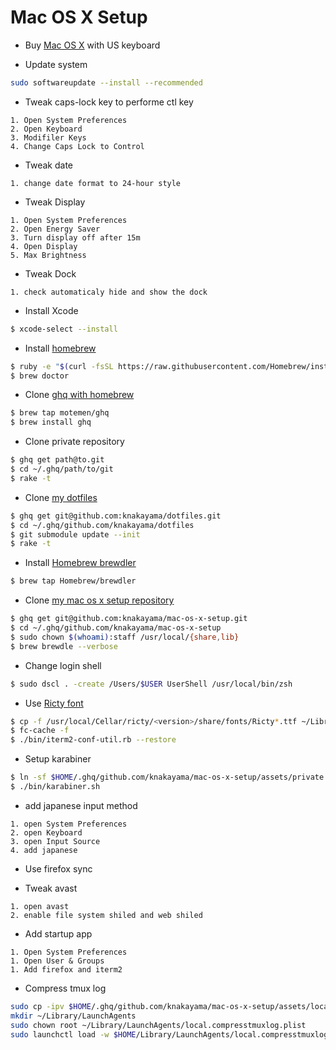Mac OS X Setup
==============

* Buy [Mac OS X](http://www.apple.com/jp/mac/) with US keyboard

* Update system

```bash
sudo softwareupdate --install --recommended
```

* Tweak caps-lock key to performe ctl key

```text
1. Open System Preferences
2. Open Keyboard
3. Modifiler Keys
4. Change Caps Lock to Control
```

* Tweak date

```text
1. change date format to 24-hour style
```

* Tweak Display

```text
1. Open System Preferences
2. Open Energy Saver
3. Turn display off after 15m
4. Open Display
5. Max Brightness
```

* Tweak Dock

```text
1. check automaticaly hide and show the dock
```

* Install Xcode

```bash
$ xcode-select --install
```

* Install [homebrew](http://brew.sh/)

```bash
$ ruby -e "$(curl -fsSL https://raw.githubusercontent.com/Homebrew/install/master/install)"
$ brew doctor
```

* Clone [ghq with homebrew](https://github.com/motemen/homebrew-ghq)

```bash
$ brew tap motemen/ghq
$ brew install ghq
```

* Clone private repository

```bash
$ ghq get path@to.git
$ cd ~/.ghq/path/to/git
$ rake -t
```

* Clone [my dotfiles](https://github.com/knakayama/dotfiles)

```bash
$ ghq get git@github.com:knakayama/dotfiles.git
$ cd ~/.ghq/github.com/knakayama/dotfiles
$ git submodule update --init
$ rake -t
```

* Install [Homebrew brewdler](https://github.com/Homebrew/homebrew-brewdler)

```bash
$ brew tap Homebrew/brewdler
```

* Clone [my mac os x setup repository](https://github.com/knakayama/mac-os-x-setup)

```bash
$ ghq get git@github.com:knakayama/mac-os-x-setup.git
$ cd ~/.ghq/github.com/knakayama/mac-os-x-setup
$ sudo chown $(whoami):staff /usr/local/{share,lib}
$ brew brewdle --verbose
```

* Change login shell

```bash
$ sudo dscl . -create /Users/$USER UserShell /usr/local/bin/zsh
```

* Use [Ricty font](https://github.com/yascentur/Ricty)

```bash
$ cp -f /usr/local/Cellar/ricty/<version>/share/fonts/Ricty*.ttf ~/Library/Fonts/
$ fc-cache -f
$ ./bin/iterm2-conf-util.rb --restore
```

* Setup karabiner

```bash
$ ln -sf $HOME/.ghq/github.com/knakayama/mac-os-x-setup/assets/private.xml $HOME/Library/Application\ Support/Karabiner/private.xml
$ ./bin/karabiner.sh
```

* add japanese input method

```text
1. open System Preferences
2. open Keyboard
3. open Input Source
4. add japanese
```

* Use firefox sync

* Tweak avast

```text
1. open avast
2. enable file system shiled and web shiled
```

* Add startup app

```text
1. Open System Preferences
1. Open User & Groups
1. Add firefox and iterm2
```

* Compress tmux log

```bash
sudo cp -ipv $HOME/.ghq/github.com/knakayama/mac-os-x-setup/assets/local.compresstmuxlog.plist $HOME/Library/LaunchAgents
mkdir ~/Library/LaunchAgents
sudo chown root ~/Library/LaunchAgents/local.compresstmuxlog.plist
sudo launchctl load -w $HOME/Library/LaunchAgents/local.compresstmuxlog.plist
```

